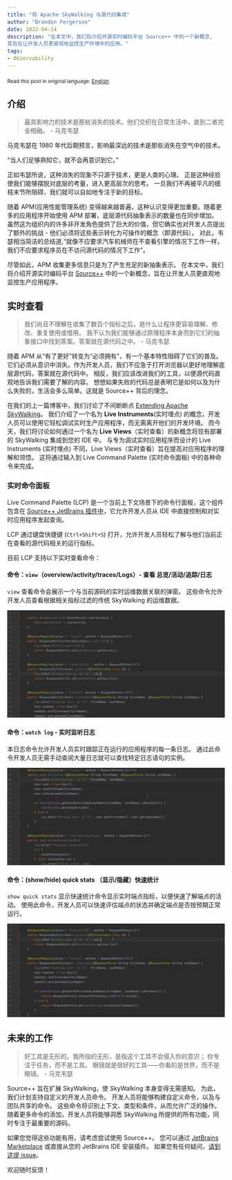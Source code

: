 ```yaml
---
title: "将 Apache SkyWalking 与源代码集成"
author: "Brandon Fergerson"
date: 2022-04-14
description: "在本文中，我们将介绍开源实时编码平台 Source++ 中的一个新概念,
其旨在让开发人员更直观地监控生产环境中的应用。"
tags:
- Observability
---
```


<sub>Read this post in original language: [English](https://skywalking.apache.org/blog/2022-04-14-integrating-skywalking-with-source-code/)</sub>

## 介绍

> 最具影响力的技术是那些消失的技术。他们交织在日常生活中，直到二者完全相融。 - 马克韦瑟

马克韦瑟在 1980 年代后期预言，影响最深远的技术是那些消失在空气中的技术。

“当人们足够熟知它，就不会再意识到它。”

正如韦瑟所说，这种消失的现象不只源于技术，更是人类的心理。
正是这种经验使我们能够摆脱对底层的考量，进入更高层次的思考。
一旦我们不再被平凡的细枝末节所阻碍，我们就可以自如地专注于新的目标。

随着 APM(应用性能管理系统) 变得越来越普遍，这种认识变得更加重要。随着更多的应用程序开始使用 APM 部署，底层源代码抽象表示的数量也在同步增加。
虽然这为组织内的许多非开发角色提供了巨大的价值，但它确实也对开发人员提出了额外的挑战 -
他们必须将这些表示转化为可操作的概念（即源代码）。
对此，韦瑟相当简洁的总结道,“就像不应要求汽车机械师在不查看引擎的情况下工作一样，我们不应要求程序员在不访问源代码的情况下工作”。

尽管如此，APM 收集更多信息只是为了产生充足的新抽象表示。
在本文中，我们将介绍开源实时编码平台 [Source++](https://github.com/sourceplusplus/live-platform) 中的一个新概念，旨在让开发人员更直观地监控生产应用程序。

## 实时查看

> 我们尚且不理解在收集了数百个指标之后，是什么让程序更容易理解、修改、重复使用或借用。
我不认为我们能够通过原理程序本身而到它们的抽象接口中找到答案。答案就在源代码之中。 - 马克韦瑟

随着 APM 从“有了更好”转变为“必须拥有”，有一个基本特性阻碍了它们的普及。
它们必须从意识中消失。作为开发人员，我们不应急于打开浏览器以更好地理解底层源代码，答案就在源代码中。
相反，我们应该改进我们的工具，以便源代码直观地告诉我们需要了解的内容。
想想如果失败的代码总是表明它是如何以及为什么失败的，生活会多么简单。这就是 Source++ 背后的理念。

在我们的上一篇博客中，我们讨论了不间断断点 [Extending Apache SkyWalking](https://skywalking.apache.org/blog/2021-12-06-extend-skywalking-with-nbb/)。
我们介绍了一个名为 **Live Instruments**(实时埋点) 的概念，开发人员可以使用它轻松调试实时生产应用程序，而无需离开他们的开发环境。
而今天，我们将讨论如何通过一个名为 **Live Views**（实时查看）的新概念将现有部署的 SkyWalking 集成到您的 IDE 中。
与专为调试实时应用程序而设计的 Live Instruments (实时埋点) 不同，Live Views（实时查看）旨在提高对应用程序的理解和领悟。
这将通过输入到 Live Command Palette (实时命令面板) 中的各种命令来完成。

### 实时命令面板

Live Command Palette (LCP) 是一个当前上下文场景下的命令行面板，这个组件包含在 [Source++ JetBrains 插件中](https://github.com/sourceplusplus/interface-jetbrains)，它允许开发人员从 IDE 中直接控制和对实时应用程序发起查询。

LCP 通过键盘快捷键 (`Ctrl+Shift+S`) 打开，允许开发人员轻松了解与他们当前正在查看的源代码相关的运行指标。

目前 LCP 支持以下实时查看命令：

#### 命令：`view`（overview/activity/traces/Logs）- 查看 总览/活动/追踪/日志

`view` 查看命令会展示一个与当前源码的实时运维数据关联的弹窗。
这些命令允许开发人员查看根据相关指标过滤的传统 SkyWalking 的运维数据。

![](view_command.gif)

#### 命令：`watch log` - 实时监听日志

本日志命令允许开发人员实时跟踪正在运行的应用程序的每一条日志。
通过此命令开发人员无需手动查阅大量日志就可以查找特定日志语句的实例。

![](watch_log_command.gif)

#### 命令：(show/hide) quick stats （显示/隐藏）快速统计

`show quick stats` 显示快速统计命令显示实时端点指标，以便快速了解端点的活动。
使用此命令，开发人员可以快速评估端点的状态并确定端点是否按预期正常运行。

![](show_quick_stats_command.gif)

## 未来的工作

> 好工具是无形的。我所指的无形，是指这个工具不会侵入你的意识；
你专注于任务，而不是工具。
眼镜就是很好的工具——你看的是世界，而不是眼镜。 - 马克韦瑟

Source++ 旨在扩展 SkyWalking，使 SkyWalking 本身变得无需感知。
为此，我们计划支持自定义的开发人员命令。
开发人员将能够构建自定义命令，以及与团队共享的命令。
这些命令将识别上下文、类型和条件，从而允许广泛的操作。
随着更多命令的添加，开发人员将能够洞悉 SkyWalking 所提供的所有功能，同时专注于最重要的源码。

如果您觉得这些功能有用，请考虑尝试使用 Source++。
您可以通过 [JetBrains Marketplace](https://plugins.jetbrains.com/plugin/12033-source-)
或直接从您的 JetBrains IDE 安装插件。
如果您有任何疑问，[请到这提 issue](https://github.com/sourceplusplus/interface-jetbrains/issues)。

欢迎随时反馈！
